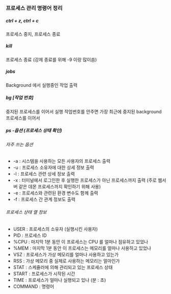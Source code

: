 ### 프로세스 관리 명령어 정리

##### ctrl + z, ctrl + c
프로세스 중지, 프로세스 종료

##### kill
프로세스 종료 (강제 종료를 위해 -9 이랑 많이씀)

##### jobs 
Background 에서 실행중인 작업 출력

##### bg [작업 번호]
중지된 프로세스를 이어서 실행 작업번호를 안주면 가장 최근에 중지된 background 프로세스를 이어서 

##### ps -옵션 (프로세스 상태 확인)
###### 자주 쓰는 옵션
* -a : 시스템을 사용하는 모든 사용자의 프로세스 출력
* -u : 프로세스 소유자에 대한 상세 정보 출력
* -l : 프로세스 관련 상세 정보 출력
* -x : 터미널에서 로그인한 후 실행한 프로세스가 아닌 프로세스까지 출력 (주로 웹서버 같은 데몬 프로세스까지 확인하기 위해 사용)
* -e : 프로세스와 관련된 환경 변수도 함께 출력
* -f : 프로세스 간 관계 정보도 출력
###### 프로세스 상태 열 정보
* USER : 프로세스의 소유자 (실행시킨 사용자)
* PID : 프로세스 ID
* %CPU : 마지막 1분 동안 이 프로세스는 CPU 를 얼마나 점유하고 있었나
* %MEM : 마지막 1분 동안 이 프로세스는 메모리를 얼마나 사용하고 있었나
* VSZ : 프로세스가 가상 메모리를 얼마나 사용하고 있는가
* RSS : 가상 메모리 중 실제로 사용하는 메모리는 얼마인가
* STAT : 스케쥴러에 의해 관리되고 있는 프로세스 상태 
* START : 프로세스가 시작된 시간
* TIME : 프로세스가 얼마나 실행되고 있나 (분 : 초)
* COMMAND : 명령어





